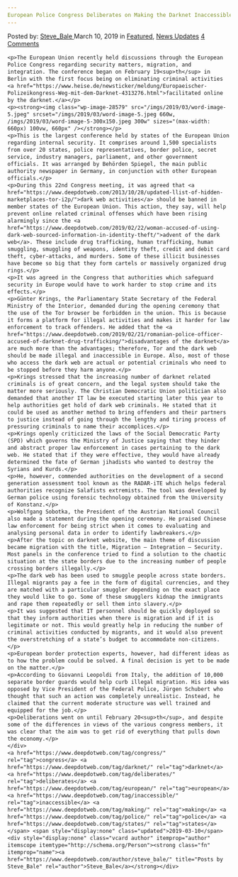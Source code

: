 ```yaml
---
European Police Congress Deliberates on Making the Darknet Inaccessible to its States"
---
```

<article class="post-listing post-28576 post type-post status-publish format-standard has-post-thumbnail hentry  tag-congress tag-darknet tag-deliberates tag-european tag-inaccessible tag-making tag-police tag-states">
    <div class="post-inner">
        <span>Posted by: <a href="https://www.deepdotweb.com/author/steve_bale/" title="">Steve_Bale </a></span>
    <span>March 10, 2019</span>
    <span>in <a href="https://www.deepdotweb.com/category/deepdot-news/" rel="category tag">Featured</a>, <a href="https://www.deepdotweb.com/category/news-updates/" rel="category tag">News Updates</a></span>
    <span><a href="https://www.deepdotweb.com/2019/03/10/european-police-congress-deliberates-on-making-the-darknet-inaccessible-to-its-states/#comments">4 Comments</a></span>
    </p>
    <div class="clear"></div>
    
    <p>The European Union recently held discussions through the European Police Congress regarding security matters, migration, and integration. The conference began on February 19<sup>th</sup> in Berlin with the first focus being on eliminating criminal activities <a href="https://www.heise.de/newsticker/meldung/Europaeischer-Polizeikongress-Weg-mit-dem-Darknet-4313276.html">facilitated online by the darknet.</a></p>
    <p><strong><img class="wp-image-28579" src="/imgs/2019/03/word-image-5.jpeg" srcset="/imgs/2019/03/word-image-5.jpeg 660w, /imgs/2019/03/word-image-5-300x150.jpeg 300w" sizes="(max-width: 660px) 100vw, 660px" /></strong></p>
    <p>This is the largest conference held by states of the European Union regarding internal security. It comprises around 1,500 specialists from over 20 states, police representatives, border police, secret service, industry managers, parliament, and other government officials. It was arranged by Behörden Spiegel, the main public authority newspaper in Germany, in conjunction with other European officials.</p>
    <p>During this 22nd Congress meeting, it was agreed that <a href="https://www.deepdotweb.com/2013/10/28/updated-llist-of-hidden-marketplaces-tor-i2p/">dark web activities</a> should be banned in member states of the European Union. This action, they say, will help prevent online related criminal offenses which have been rising alarmingly since the <a href="https://www.deepdotweb.com/2019/02/22/woman-accused-of-using-dark-web-sourced-information-in-identity-theft/">advent of the dark web</a>. These include drug trafficking, human trafficking, human smuggling, smuggling of weapons, identity theft, credit and debit card theft, cyber-attacks, and murders. Some of these illicit businesses have become so big that they form cartels or massively organized drug rings.</p>
    <p>It was agreed in the Congress that authorities which safeguard security in Europe would have to work harder to stop crime and its effects.</p>
    <p>Günter Krings, the Parliamentary State Secretary of the Federal Ministry of the Interior, demanded during the opening ceremony that the use of the Tor browser be forbidden in the union. This is because it forms a platform for illegal activities and makes it harder for law enforcement to track offenders. He added that the <a href="https://www.deepdotweb.com/2019/02/21/romanian-police-officer-accused-of-darknet-drug-trafficking/">disadvantages of the darknet</a> are much more than the advantages; therefore, Tor and the dark web should be made illegal and inaccessible in Europe. Also, most of those who access the dark web are actual or potential criminals who need to be stopped before they harm anyone.</p>
    <p>Krings stressed that the increasing number of darknet related criminals is of great concern, and the legal system should take the matter more seriously. The Christian Democratic Union politician also demanded that another IT law be executed starting later this year to help authorities get hold of dark web criminals. He stated that it could be used as another method to bring offenders and their partners to justice instead of going through the lengthy and tiring process of pressuring criminals to name their accomplices.</p>
    <p>Krings openly criticized the laws of the Social Democratic Party (SPD) which governs the Ministry of Justice saying that they hinder and abstract proper law enforcement in cases pertaining to the dark web. He stated that if they were effective, they would have already determined the fate of German jihadists who wanted to destroy the Syrians and Kurds.</p>
    <p>He, however, commended authorities on the development of a second generation assessment tool known as the RADAR-iTE which helps federal authorities recognize Salafists extremists. The tool was developed by German police using forensic technology obtained from the University of Konstanz.</p>
    <p>Wolfgang Sobotka, the President of the Austrian National Council also made a statement during the opening ceremony. He praised Chinese law enforcement for being strict when it comes to evaluating and analysing personal data in order to identify lawbreakers.</p>
    <p>After the topic on darknet website, the main theme of discussion became migration with the title, Migration – Integration – Security. Most panels in the conference tried to find a solution to the chaotic situation at the state borders due to the increasing number of people crossing borders illegally.</p>
    <p>The dark web has been used to smuggle people across state borders. Illegal migrants pay a fee in the form of digital currencies, and they are matched with a particular smuggler depending on the exact place they would like to go. Some of these smugglers kidnap the immigrants and rape them repeatedly or sell them into slavery.</p>
    <p>It was suggested that IT personnel should be quickly deployed so that they inform authorities when there is migration and if it is legitimate or not. This would greatly help in reducing the number of criminal activities conducted by migrants, and it would also prevent the overstretching of a state’s budget to accommodate non-citizens.</p>
    <p>European border protection experts, however, had different ideas as to how the problem could be solved. A final decision is yet to be made on the matter.</p>
    <p>According to Giovanni Leopoldi from Italy, the addition of 10,000 separate border guards would help curb illegal migration. His idea was opposed by Vice President of the Federal Police, Jürgen Schubert who thought that such an action was completely unrealistic. Instead, he claimed that the current moderate structure was well trained and equipped for the job.</p>
    <p>Deliberations went on until February 20<sup>th</sup>, and despite some of the differences in views of the various congress members, it was clear that the aim was to get rid of everything that pulls down the economy.</p>
    </div>
    <a href="https://www.deepdotweb.com/tag/congress/" rel="tag">congress</a> <a href="https://www.deepdotweb.com/tag/darknet/" rel="tag">darknet</a> <a href="https://www.deepdotweb.com/tag/deliberates/" rel="tag">deliberates</a> <a href="https://www.deepdotweb.com/tag/european/" rel="tag">european</a> <a href="https://www.deepdotweb.com/tag/inaccessible/" rel="tag">inaccessible</a> <a href="https://www.deepdotweb.com/tag/making/" rel="tag">making</a> <a href="https://www.deepdotweb.com/tag/police/" rel="tag">police</a> <a href="https://www.deepdotweb.com/tag/states/" rel="tag">states</a></span> <span style="display:none" class="updated">2019-03-10</span>
    <div style="display:none" class="vcard author" itemprop="author" itemscope itemtype="http://schema.org/Person"><strong class="fn" itemprop="name"><a href="https://www.deepdotweb.com/author/steve_bale/" title="Posts by Steve_Bale" rel="author">Steve_Bale</a></strong></div>
    

